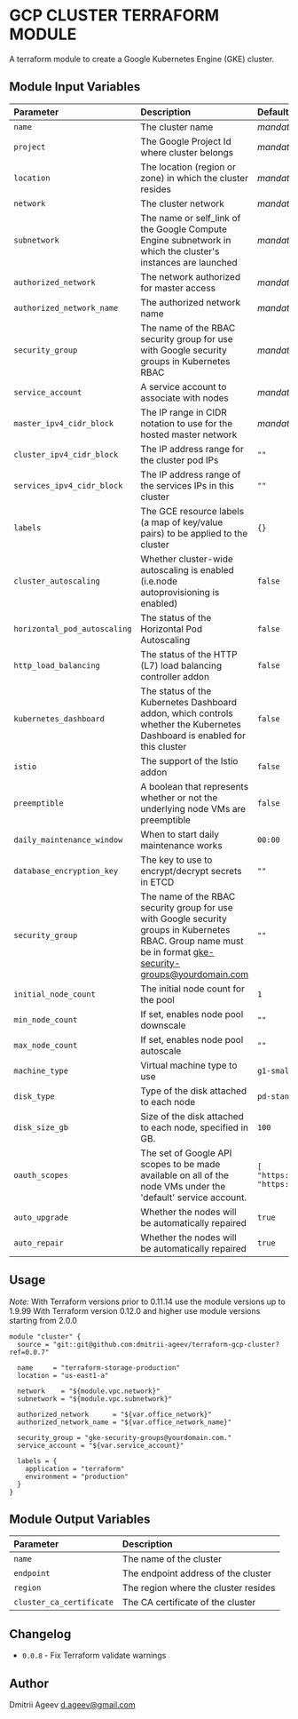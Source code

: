 GCP CLUSTER TERRAFORM MODULE
============================

A terraform module to create a Google Kubernetes Engine (GKE) cluster.


Module Input Variables
----------------------

| Parameter         | Description                                   | Default        |
| :--------         | :----------                                   | :------        |
| `name`            | The cluster name                              |  _mandatory_   |
| `project`         | The Google Project Id where cluster belongs   |  _mandatory_   |
| `location`        | The location (region or zone) in which the cluster resides |  _mandatory_   |
| `network`         | The cluster network                           |  _mandatory_   |
| `subnetwork`      | The name or self_link of the Google Compute Engine subnetwork in which the cluster's instances are launched |  _mandatory_   |
| `authorized_network` | The network authorized for master access   |  _mandatory_   |
| `authorized_network_name` | The authorized network name           |  _mandatory_   |
| `security_group`  | The name of the RBAC security group for use with Google security groups in Kubernetes RBAC |  _mandatory_   |
| `service_account` | A service account to associate with nodes     |  _mandatory_   |
| `master_ipv4_cidr_block`   | The IP range in CIDR notation to use for the hosted master network | _mandatory_ |
| `cluster_ipv4_cidr_block`  | The IP address range for the cluster pod IPs | `""` |
| `services_ipv4_cidr_block` | The IP address range of the services IPs in this cluster | `""` |
| `labels`          | The GCE resource labels (a map of key/value pairs) to be applied to the cluster | `{}` |
| `cluster_autoscaling` | Whether cluster-wide autoscaling is enabled (i.e.node autoprovisioning is enabled) | `false` |
| `horizontal_pod_autoscaling` | The status of the Horizontal Pod Autoscaling | `false` |
| `http_load_balancing` | The status of the HTTP (L7) load balancing controller addon | `false` |
| `kubernetes_dashboard` | The status of the Kubernetes Dashboard addon, which controls whether the Kubernetes Dashboard is enabled for this cluster | `false` |
| `istio` | The support of the Istio addon | `false` |
| `preemptible` | A boolean that represents whether or not the underlying node VMs are preemptible | `false` |
| `daily_maintenance_window` | When to start daily maintenance works | `00:00` |
| `database_encryption_key` | The key to use to encrypt/decrypt secrets in ETCD | `""` |
| `security_group` | The name of the RBAC security group for use with Google security groups in Kubernetes RBAC. Group name must be in format gke-security-groups@yourdomain.com | `""` |
| `initial_node_count` | The initial node count for the pool | `1` |
| `min_node_count` | If set, enables node pool downscale | `""` |
| `max_node_count` | If set, enables node pool autoscale | `""` |
| `machine_type` | Virtual machine type to use | `g1-small` |
| `disk_type`    | Type of the disk attached to each node  | `pd-standard` |
| `disk_size_gb` | Size of the disk attached to each node, specified in GB. | `100` |
| `oauth_scopes` | The set of Google API scopes to be made available on all of the node VMs under the 'default' service account. | `[ "https://www.googleapis.com/auth/logging.write", "https://www.googleapis.com/auth/monitoring" ]` |
| `auto_upgrade` | Whether the nodes will be automatically repaired | `true` |
| `auto_repair`  | Whether the nodes will be automatically repaired | `true` |


Usage
-----

*Note:*
With Terraform versions prior to 0.11.14 use the module versions up to 1.9.99
With Terraform version 0.12.0 and higher use module versions starting from 2.0.0

```hcl
module "cluster" {
  source = "git::git@github.com:dmitrii-ageev/terraform-gcp-cluster?ref=0.0.7"

  name     = "terraform-storage-production"
  location = "us-east1-a"

  network    = "${module.vpc.network}"
  subnetwork = "${module.vpc.subnetwork}"

  authorized_network      = "${var.office_network}"
  authorized_network_name = "${var.office_network_name}"

  security_group = "gke-security-groups@yourdomain.com."
  service_account = "${var.service_account}"

  labels = {
    application = "terraform"
    environment = "production"
  }
}
```


Module Output Variables
-----------------------

| Parameter                | Description                                                  |
| :--------                | :----------                                                  |
| `name`                   | The name of the cluster                                      |
| `endpoint`               | The endpoint address of the cluster                          |
| `region`                 | The region where the cluster resides                         |
| `cluster_ca_certificate` | The CA certificate of the cluster                            |


Changelog
---------

* `0.0.8` - Fix Terraform validate warnings

Author
------

Dmitrii Ageev <d.ageev@gmail.com>
